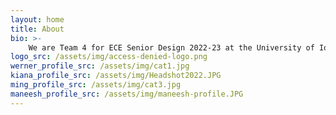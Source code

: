 ```yaml
---
layout: home
title: About
bio: >-
    We are Team 4 for ECE Senior Design 2022-23 at the University of Iowa!
logo_src: /assets/img/access-denied-logo.png
werner_profile_src: /assets/img/cat1.jpg
kiana_profile_src: /assets/img/Headshot2022.JPG
ming_profile_src: /assets/img/cat3.jpg
maneesh_profile_src: /assets/img/maneesh-profile.JPG
---
```

